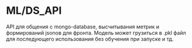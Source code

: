 # ML/DS_API

API для общения с mongo-database, высчитывания метрик и формирований jsonов для фронта.
Модель может грузиться в .pkl файл для последующего использования без обучения при запуске и тд.

